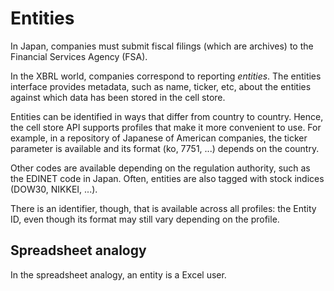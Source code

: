 Entities
========

In Japan, companies must submit fiscal filings (which are archives) to the Financial Services Agency (FSA).

In the XBRL world, companies correspond to reporting *entities*. The entities interface provides metadata, such as name, ticker, etc, about the entities against which data has been stored in the cell store.

Entities can be identified in ways that differ from country to country. Hence, the cell store API supports profiles that make it more convenient to use. For example, in a repository of Japanese of American companies, the ticker parameter is available and its format (ko, 7751, ...) depends on the country.

Other codes are available depending on the regulation authority, such as the EDINET code in Japan. Often, entities are also tagged with  stock indices (DOW30, NIKKEI, ...).

There is an identifier, though, that is available across all profiles: the Entity ID, even though its format may still vary depending on the profile.

Spreadsheet analogy
-------------------

In the spreadsheet analogy, an entity is a Excel user.
